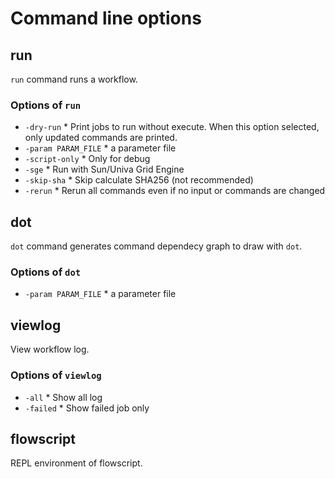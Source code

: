 # Command line options

## run

`run` command runs a workflow.

### Options of `run`

* `-dry-run`
      * Print jobs to run without execute. When this option selected, only updated commands are printed.
* `-param PARAM_FILE`
      * a parameter file
* `-script-only`
      * Only for debug
* `-sge`
      * Run with Sun/Univa Grid Engine
* `-skip-sha`
      * Skip calculate SHA256 (not recommended)
* `-rerun`
      * Rerun all commands even if no input or commands are changed

## dot

`dot` command generates command dependecy graph to draw with `dot`.

### Options of `dot`

* `-param PARAM_FILE`
      * a parameter file

## viewlog

View workflow log.

### Options of `viewlog`

* `-all`
      * Show all log
* `-failed`
      * Show failed job only

## flowscript

REPL environment of flowscript.
